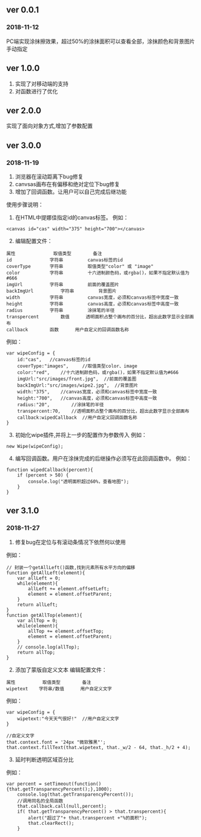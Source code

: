 ﻿## ver 0.0.1 ##
### 2018-11-12 ###
PC端实现涂抹擦效果，超过50%的涂抹面积可以查看全部，涂抹颜色和背景图片手动指定
## ver 1.0.0 ##
1. 实现了对移动端的支持
2. 对函数进行了优化
## ver 2.0.0 ##
实现了面向对象方式,增加了参数配置
## ver 3.0.0 ##
### 2018-11-19 ###
1. 浏览器在滚动距离下bug修复
2. canvsas画布在有偏移和绝对定位下bug修复
3. 增加了回调函数。让用户可以自己完成后继功能

使用步骤说明：
1. 在HTML中提娜佳指定id的canvas标签。
例如：
``` 
<canvas id="cas" width="375" height="700"></canvas> ```
2. 编辑配置文件：

``` 
属性  			取值类型  		备注 
id  			字符串  		canvas标签的id 
coverType  		字符串  		取值类型"color" 或 "image" 
color  			字符串  		十六进制颜色码，或rgba()，如果不指定默认值为#666 
imgUrl  		字符串  		前面的覆盖图片 
backImgUrl  		字符串  		背景图片 
width  			字符串  		canvas宽度，必须和canvas标签中宽度一致 
height  		字符串  		canvas高度，必须和canvas标签中高度一致 
radius  		字符串  		涂抹笔的半径 
transpercent   		数值 		透明面积占整个画布的百分比，超出此数字显示全部画布 
callback 		函数 		用户自定义的回调函数名称 
 ```
例如：
``` 
var wipeConfig = {
	id:"cas",	//canvas标签的id
	coverType:"images",		//取值类型color、image
	color:"red",	//十六进制颜色码，或rgba()，如果不指定默认值为#666
	imgUrl:"src/images/front.jpg",	//前面的覆盖图
	backImgUrl:"src/images/wipe2.jpg",	//背景图片
	width:"375",	//canvas宽度，必须和canvas标签中宽度一致
	height:"700",	//canvas高度，必须和canvas标签中高度一致
	radius:"20",		//涂抹笔的半径
	transpercent:70, 	//透明面积占整个画布的百分比，超出此数字显示全部画布
	callback:wipedCallback 	//用户自定义回调函数名称
}
 ```3. 初始化wipe插件,并将上一步的配置作为参数传入例如：``` 
new Wipe(wipeConfig); ```4. 编写回调函数。用户在涂抹完成的后继操作必须写在此回调函数中。例如：``` 
function wipedCallback(percent){	if (percent > 50) {		console.log("透明面积超过60%，查看地图");	}} ``` ## ver 3.1.0 ##### 2018-11-27 ###1.  修复bug在定位与有滚动条情况下依然何以使用例如：``` // 封装一个getAllLeft()函数,找到元素所有水平方向的偏移function getAllLeft(element){	var allLeft = 0;	while(element){		allLeft += element.offsetLeft;		element = element.offsetParent;	}	return allLeft;}function getAllTop(element){	var allTop = 0;	while(element){		allTop += element.offsetTop;		element = element.offsetParent;	}	// console.log(allTop);	return allTop;} ```2.  添加了蒙版自定义文本编辑配置文件：``` 
属性  		取值类型  		备注 wipetext  	字符串/数值  	用户自定义文字 
 ```例如：``` 
var wipeConfig = {	wipetext:"今天天气很好!"	//用户自定义文字}
 ``` ``` 
//自定义文字that.context.font = '24px "微软雅黑"';that.context.fillText(that.wipetext, that._w/2 - 64, that._h/2 + 4);
 ```3.  延时判断透明区域百分比例如：``` 
var percent = setTimeout(function(){that.getTransparencyPercent();},1000);	console.log(that.getTransparencyPercent());	//调用同名的全局函数	that.callback.call(null,percent);	if( that.getTransparencyPercent() > that.transpercent){		alert("超过了"+ that.transpercent +"%的面积");		that.clearRect();	}
 ```